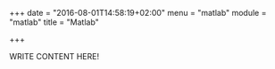 +++
date = "2016-08-01T14:58:19+02:00"
menu = "matlab"
module = "matlab"
title = "Matlab"

+++

WRITE CONTENT HERE!
